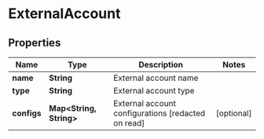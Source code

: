 
# ExternalAccount

## Properties
Name | Type | Description | Notes
------------ | ------------- | ------------- | -------------
**name** | **String** | External account name | 
**type** | **String** | External account type | 
**configs** | **Map&lt;String, String&gt;** | External account configurations [redacted on read] |  [optional]



